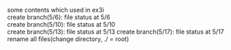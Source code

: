 some contents which used in ex3i  
create branch(5/6): file status at 5/6  
create branch(5/10): file status at 5/10  
create branch(5/13): file status at 5/13 
create branch(5/17): file status at 5/17   
rename all files(change directory, ./ = root)
